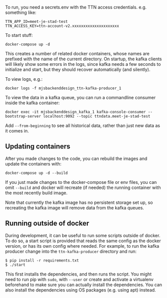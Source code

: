 To run, you need a secrets.env with the TTN access credentials. e.g. something
like:

	TTN_APP_ID=meet-je-stad-test
	TTN_ACCESS_KEY=ttn-account-v2.xxxxxxxxxxxxxxxxxxxxx

To start stuff:

	docker-compose up -d

This creates a number of related docker containers, whose names are prefixed
with the name of the current directory. On startup, the kafka clients will likely show some errors in the logs, since kafka needs a few seconds to initialize and start, but they should recover automatically (and silently).

To view logs, e.g.:

	docker logs -f mjsbackenddesign_ttn-kafka-producer_1


To view the data in a kafka queue, you can run a commandline consumer inside the kafka container:

	docker exec -it mjsbackenddesign_kafka_1 kafka-console-consumer --bootstrap-server localhost:9092 --topic ttndata.meet-je-stad-test

Add `--from-beginning` to see all historical data, rather than just new data as it comes in.

Updating containers
-------------------
After you made changes to the code, you can rebuild the images and update the
containers with:

	docker-compose up -d --build

If you just made changes to the docker-compose file or env files, you can omit
`--build` and docker will recreate (if needed) the running container with the
most recently build image.

Note that currently the kafka image has no persistent storage set up, so
recreating the kafka image will remove data from the kafka queues.

Running outside of docker
-------------------------
During development, it can be useful to run some scripts outside of docker. To
do so, a start script is provided that reads the same config as the docker
version, or has its own config where needed. For example, to run the kafka
producer change into the `ttn-kafka-producer` directory and run:

	$ pip install -r requirements.txt
	$ ./start

This first installs the dependencies, and then runs the script. You might need to run pip with `sudo`, with `--user` or create and activate a virtualenv beforehand to make sure you can actually install the dependencies. You can also install the dependencies using OS packages (e.g. using apt) instead.
